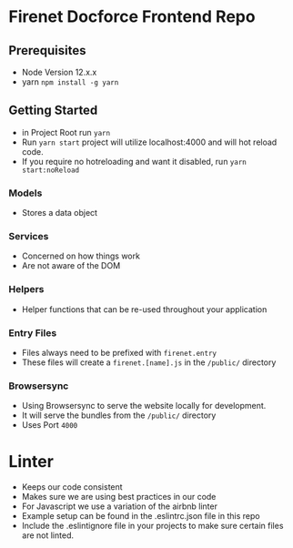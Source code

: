 # Firenet Docforce Frontend Repo

## Prerequisites
- Node Version 12.x.x
- yarn `npm install -g yarn`

## Getting Started
- in Project Root run `yarn`
- Run `yarn start` project will utilize localhost:4000 and will hot reload code.
- If you require no hotreloading and want it disabled, run `yarn start:noReload`

### Models
- Stores a data object

### Services
- Concerned on how things work
- Are not aware of the DOM

### Helpers
- Helper functions that can be re-used throughout your application

### Entry Files
- Files always need to be prefixed with `firenet.entry`
- These files will create a `firenet.[name].js` in the `/public/` directory

### Browsersync
- Using Browsersync to serve the website locally for development.
- It will serve the bundles from the `/public/` directory
- Uses Port `4000`


# Linter
- Keeps our code consistent
- Makes sure we are using best practices in our code
- For Javascript we use a variation of the airbnb linter
- Example setup can be found in the .eslintrc.json file in this repo
- Include the .eslintignore file in your projects to make sure certain files are not linted.
